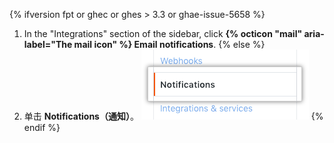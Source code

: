 {% ifversion fpt or ghec or ghes > 3.3 or ghae-issue-5658 %}
1. In the "Integrations" section of the sidebar, click **{% octicon "mail" aria-label="The mail icon" %} Email notifications**.
{% else %}
1. 单击 **Notifications（通知）**。 ![侧边栏中的通知按钮](/assets/images/help/settings/notifications_menu.png)
{% endif %}
